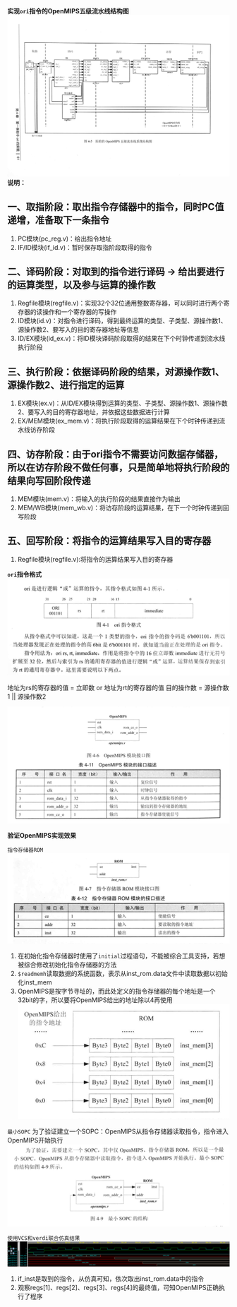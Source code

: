 <!--
 * @Author: ywh
 * @Description: readme
 * @Date: 2024-04-11 11:14:10
-->
**实现`ori`指令的OpenMIPS五级流水线结构图**
![Alt text](ori.png)
**说明：**
## 一、取指阶段：取出指令存储器中的指令，同时PC值递增，准备取下一条指令

1. PC模块(pc_reg.v)：给出指令地址
2. IF/ID模块(if_id.v)：暂时保存取指阶段取得的指令

## 二、译码阶段：对取到的指令进行译码 -> 给出要进行的运算类型，以及参与运算的操作数

1. Regfile模块(regfile.v)：实现32个32位通用整数寄存器，可以同时进行两个寄存器的读操作和一个寄存器的写操作
2. ID模块(id.v)：对指令进行译码，得到最终运算的类型、子类型、源操作数1、源操作数2、要写入的目的寄存器地址等信息
3. ID/EX模块(id_ex.v)：将ID模块译码阶段取得的结果在下个时钟传递到流水线执行阶段

## 三、执行阶段：依据译码阶段的结果，对源操作数1、源操作数2、进行指定的运算

1. EX模块(ex.v)：从ID/EX模块得到运算的类型、子类型、源操作数1、源操作数2、要写入的目的寄存器地址，并依据这些数据进行计算
2. EX/MEM模块(ex_mem.v)：将执行阶段取得的运算结果在下个时钟传递到流水线访存阶段

## 四、访存阶段：由于ori指令不需要访问数据存储器，所以在访存阶段不做任何事，只是简单地将执行阶段的结果向写回阶段传递

1. MEM模块(mem.v)：将输入的执行阶段的结果直接作为输出
2. MEM/WB模块(mem_wb.v)：将访存阶段的运算结果，在下一个时钟传递到回写阶段

## 五、回写阶段：将指令的运算结果写入目的寄存器
1. Regfile模块(regfile.v):将指令的运算结果写入目的寄存器

**`ori`指令格式**
![Alt text](<ori ins format.png>)

地址为rs的寄存器的值 = 立即数 or 地址为rt的寄存器的值
目的操作数 = 源操作数1 || 源操作数2

![Alt text](OpenMIPS.png)

**验证OpenMIPS实现效果**

`指令存储器ROM`
![Alt text](ROM.png)

1. 在初始化指令存储器时使用了`initial`过程语句，不能被综合工具支持，若想被综合修改初始化指令存储器的方法
2. `$readmemh`读取数据的系统函数，表示从inst_rom.data文件中读取数据以初始化inst_mem
3. OpenMIPS是按字节寻址的，而此处定义的指令存储器的每个地址是一个32bit的字，所以要将OpenMIPS给出的地址除以4再使用
![Alt text](address_index.png)

`最小SOPC`
为了验证建立一个SOPC：OpenMIPS从指令存储器读取指令，指令进入OpenMIPS开始执行
![Alt text](<min sopc.png>)

`使用VCS和verdi联合仿真结果`
![Alt text](<ori wave.png>)
1. if_inst是取到的指令，从仿真可知，依次取出inst_rom.data中的指令
2. 观察regs[1]、regs[2]、regs[3]、regs[4]的最终值，可知OpenMIPS正确执行了程序